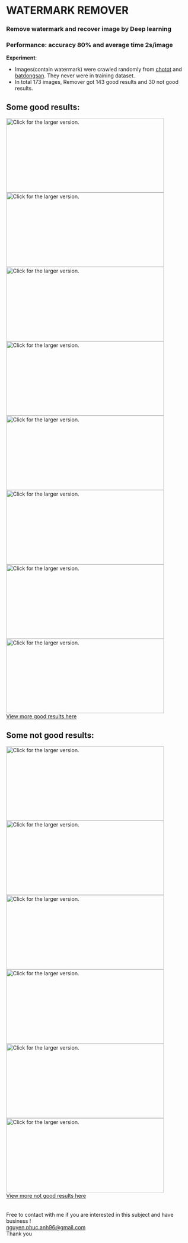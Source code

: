 # WATERMARK REMOVER
### Remove watermark and recover image by Deep learning</h1>
### Performance: accuracy 80% and average time 2s/image
**Experiment**:<br/>
- Images(contain watermark) were crawled randomly from [chotot](https://nha.chotot.com/#regionselect?v=1.1) and [batdongsan](https://batdongsan.com.vn/ban-nha-rieng). They never were in training dataset.<br/>
- In total 173 images, Remover got 143 good results and 30 not good results.

## Some good results:
<a href="https://drive.google.com/uc?export=view&id=1Nm1oWe237gU34HwyDA3SEzyvRfyLSBKn"><img src="https://drive.google.com/uc?export=view&id=1Nm1oWe237gU34HwyDA3SEzyvRfyLSBKn" width="425" height="200"  title="Click for the larger version." /></a>
<a href="https://drive.google.com/uc?export=view&id=149qjSsD7_m7Wwt9OG5U1FmwDtFlqXNDU"><img src="https://drive.google.com/uc?export=view&id=149qjSsD7_m7Wwt9OG5U1FmwDtFlqXNDU" width="425" height="200"  title="Click for the larger version." /></a>
<br/>
<a href="https://drive.google.com/uc?export=view&id=1ZC3n5xkO9mSTY_FZ1twkL23of1t6UY_6"><img src="https://drive.google.com/uc?export=view&id=1ZC3n5xkO9mSTY_FZ1twkL23of1t6UY_6" width="425" height="200"  title="Click for the larger version." /></a>
<a href="https://drive.google.com/uc?export=view&id=1zXx7Wj3C1hnSrYDyEO15PVCs88CYdvmT"><img src="https://drive.google.com/uc?export=view&id=1zXx7Wj3C1hnSrYDyEO15PVCs88CYdvmT" width="425" height="200"  title="Click for the larger version." /></a>
<br/>
<a href="https://drive.google.com/uc?export=view&id=1LKccvfNoqRc94fs3ecsln-qs74RONvgb"><img src="https://drive.google.com/uc?export=view&id=1LKccvfNoqRc94fs3ecsln-qs74RONvgb" width="425" height="200"  title="Click for the larger version." /></a>
<a href="https://drive.google.com/uc?export=view&id=14sDHyNuYHQ3ekRUvauiS1VPfPyxNUm93"><img src="https://drive.google.com/uc?export=view&id=14sDHyNuYHQ3ekRUvauiS1VPfPyxNUm93" width="425" height="200"  title="Click for the larger version." /></a>
<br/>
<a href="https://drive.google.com/uc?export=view&id=1TWndgEKOWKt7PAbnF4ZLOdOat8WwSXn3"><img src="https://drive.google.com/uc?export=view&id=1TWndgEKOWKt7PAbnF4ZLOdOat8WwSXn3" width="425" height="200"  title="Click for the larger version." /></a>
<a href="https://drive.google.com/uc?export=view&id=1rNcrxRLkEqA2HNve-bIubf9SvU19Os3-"><img src="https://drive.google.com/uc?export=view&id=1rNcrxRLkEqA2HNve-bIubf9SvU19Os3-" width="425" height="200"  title="Click for the larger version." /></a>
<br/>
[View more good results here](https://drive.google.com/open?id=1qJWHdW-2YTaZFxPWUDnL0DULSDWsZnxX)
<br/>

## Some not good results:
<a href="https://drive.google.com/uc?export=view&id=1aAnyqgiY-SBOONV4rSzNLjZ9FU12SQbY"><img src="https://drive.google.com/uc?export=view&id=1aAnyqgiY-SBOONV4rSzNLjZ9FU12SQbY" width="425" height="200"  title="Click for the larger version." /></a>
<a href="https://drive.google.com/uc?export=view&id=1j6IIWq4GXcx6ecKIbWJKW6Do0dIT_obE"><img src="https://drive.google.com/uc?export=view&id=1j6IIWq4GXcx6ecKIbWJKW6Do0dIT_obE" width="425" height="200"  title="Click for the larger version." /></a>
<br/>
<a href="https://drive.google.com/uc?export=view&id=11vvFDlNPhmw28Ftoyw_FyFjA_heRv3RN"><img src="https://drive.google.com/uc?export=view&id=11vvFDlNPhmw28Ftoyw_FyFjA_heRv3RN" width="425" height="200"  title="Click for the larger version." /></a>
<a href="https://drive.google.com/uc?export=view&id=1mws7dmGfNHNe3sEvQsu6QuM48UjV29je"><img src="https://drive.google.com/uc?export=view&id=1mws7dmGfNHNe3sEvQsu6QuM48UjV29je" width="425" height="200"  title="Click for the larger version." /></a>
<br/>
<a href="https://drive.google.com/uc?export=view&id=1BDHDLXZ7UHLD1-4PlkKVhKjB3l8slDmq"><img src="https://drive.google.com/uc?export=view&id=1BDHDLXZ7UHLD1-4PlkKVhKjB3l8slDmq" width="425" height="200"  title="Click for the larger version." /></a>
<a href="https://drive.google.com/uc?export=view&id=1D9S-haGpEQ7H96Dcol2XRmYNCvH7Pp0F"><img src="https://drive.google.com/uc?export=view&id=1D9S-haGpEQ7H96Dcol2XRmYNCvH7Pp0F" width="425" height="200"  title="Click for the larger version." /></a>
<br/>
[View more not good results here](https://drive.google.com/open?id=1bzmUG9KMg_c_wY-x6zTUNpeGjqjx8O9i)
<br/>
<br/>
<br/>
Free to contact with me if you are interested in this subject and have business !<br/>
nguyen.phuc.anh96@gmail.com<br/>
Thank you
